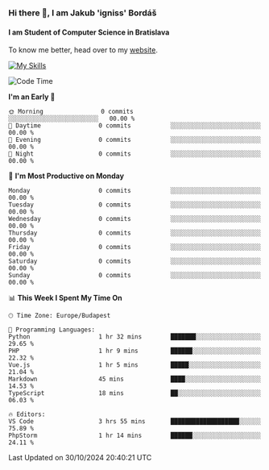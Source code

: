 ### Hi there 👋, I am Jakub 'igniss' Bordáš

#### I am Student of Computer Science in Bratislava
To know me better, head over to my [website](https://bordas.sk).

[![My Skills](https://skillicons.dev/icons?i=js,html,css,figma,svelte,java,kotlin,python,postgresql,typescript,nest,nodejs)](https://bordas.sk)


<!--START_SECTION:waka-->
![Code Time](http://img.shields.io/badge/Code%20Time-1%2C557%20hrs%2013%20mins-blue)

**I'm an Early 🐤** 

```text
🌞 Morning                0 commits           ░░░░░░░░░░░░░░░░░░░░░░░░░   00.00 % 
🌆 Daytime                0 commits           ░░░░░░░░░░░░░░░░░░░░░░░░░   00.00 % 
🌃 Evening                0 commits           ░░░░░░░░░░░░░░░░░░░░░░░░░   00.00 % 
🌙 Night                  0 commits           ░░░░░░░░░░░░░░░░░░░░░░░░░   00.00 % 
```
📅 **I'm Most Productive on Monday** 

```text
Monday                   0 commits           ░░░░░░░░░░░░░░░░░░░░░░░░░   00.00 % 
Tuesday                  0 commits           ░░░░░░░░░░░░░░░░░░░░░░░░░   00.00 % 
Wednesday                0 commits           ░░░░░░░░░░░░░░░░░░░░░░░░░   00.00 % 
Thursday                 0 commits           ░░░░░░░░░░░░░░░░░░░░░░░░░   00.00 % 
Friday                   0 commits           ░░░░░░░░░░░░░░░░░░░░░░░░░   00.00 % 
Saturday                 0 commits           ░░░░░░░░░░░░░░░░░░░░░░░░░   00.00 % 
Sunday                   0 commits           ░░░░░░░░░░░░░░░░░░░░░░░░░   00.00 % 
```


📊 **This Week I Spent My Time On** 

```text
🕑︎ Time Zone: Europe/Budapest

💬 Programming Languages: 
Python                   1 hr 32 mins        ███████░░░░░░░░░░░░░░░░░░   29.65 % 
PHP                      1 hr 9 mins         ██████░░░░░░░░░░░░░░░░░░░   22.32 % 
Vue.js                   1 hr 5 mins         █████░░░░░░░░░░░░░░░░░░░░   21.04 % 
Markdown                 45 mins             ████░░░░░░░░░░░░░░░░░░░░░   14.53 % 
TypeScript               18 mins             ██░░░░░░░░░░░░░░░░░░░░░░░   06.03 % 

🔥 Editors: 
VS Code                  3 hrs 55 mins       ███████████████████░░░░░░   75.89 % 
PhpStorm                 1 hr 14 mins        ██████░░░░░░░░░░░░░░░░░░░   24.11 % 
```


 Last Updated on 30/10/2024 20:40:21 UTC
<!--END_SECTION:waka-->
